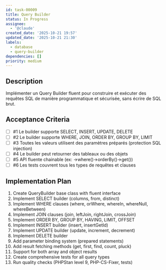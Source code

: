 ```yaml
---
id: task-00009
title: Query Builder
status: In Progress
assignee:
  - '@claude'
created_date: '2025-10-21 19:57'
updated_date: '2025-10-21 21:30'
labels:
  - database
  - query-builder
dependencies: []
priority: medium
---
```


## Description

<!-- SECTION:DESCRIPTION:BEGIN -->
Implémenter un Query Builder fluent pour construire et exécuter des requêtes SQL de manière programmatique et sécurisée, sans écrire de SQL brut.
<!-- SECTION:DESCRIPTION:END -->

## Acceptance Criteria
<!-- AC:BEGIN -->
- [ ] #1 Le builder supporte SELECT, INSERT, UPDATE, DELETE
- [ ] #2 Le builder supporte WHERE, JOIN, ORDER BY, GROUP BY, LIMIT
- [ ] #3 Toutes les valeurs utilisent des paramètres préparés (protection SQL injection)
- [ ] #4 Le builder peut retourner des tableaux ou des objets
- [ ] #5 API fluente chainable (ex: ->where()->orderBy()->get())
- [ ] #6 Les tests couvrent tous les types de requêtes et clauses
<!-- AC:END -->

## Implementation Plan

<!-- SECTION:PLAN:BEGIN -->
1. Create QueryBuilder base class with fluent interface
2. Implement SELECT builder (columns, from, distinct)
3. Implement WHERE clauses (where, orWhere, whereIn, whereNull, whereBetween)
4. Implement JOIN clauses (join, leftJoin, rightJoin, crossJoin)
5. Implement ORDER BY, GROUP BY, HAVING, LIMIT, OFFSET
6. Implement INSERT builder (insert, insertGetId)
7. Implement UPDATE builder (update, increment, decrement)
8. Implement DELETE builder
9. Add parameter binding system (prepared statements)
10. Add result fetching methods (get, first, find, count, pluck)
11. Support for both array and object results
12. Create comprehensive tests for all query types
13. Run quality checks (PHPStan level 9, PHP-CS-Fixer, tests)
<!-- SECTION:PLAN:END -->

